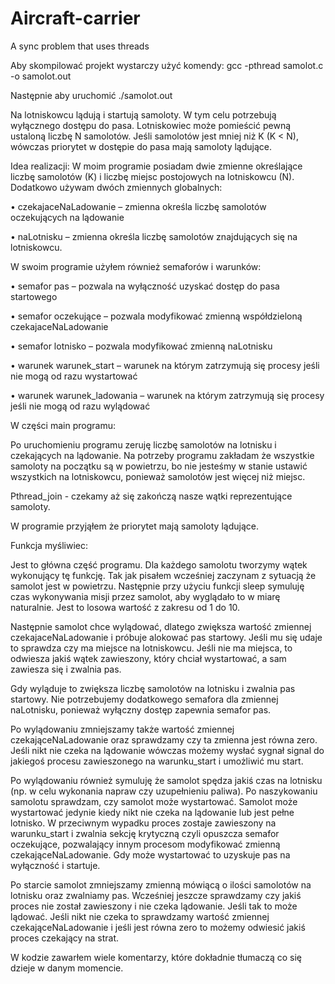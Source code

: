 # Aircraft-carrier
A sync problem that uses threads

Aby skompilować projekt wystarczy użyć komendy: gcc -pthread samolot.c -o samolot.out

Następnie aby uruchomić ./samolot.out

Na lotniskowcu lądują i startują samoloty. W tym celu potrzebują wyłącznego dostępu do pasa. Lotniskowiec może pomieścić pewną ustaloną liczbę N samolotów. Jeśli samolotów jest mniej niż K (K < N), wówczas priorytet w dostępie do pasa mają samoloty lądujące.

Idea realizacji:
W moim programie posiadam dwie zmienne określające liczbę samolotów (K) i liczbę miejsc postojowych na lotniskowcu (N). Dodatkowo używam dwóch zmiennych globalnych:

•	czekajaceNaLadowanie – zmienna określa liczbę samolotów oczekujących na lądowanie

•	naLotnisku – zmienna określa liczbę samolotów znajdujących się na lotniskowcu.

W swoim programie użyłem również semaforów i warunków:

•	semafor pas – pozwala na wyłączność uzyskać dostęp do pasa startowego

•	semafor oczekujące – pozwala modyfikować zmienną współdzieloną czekajaceNaLadowanie

•	semafor lotnisko – pozwala modyfikować zmienną naLotnisku

•	warunek warunek_start – warunek na którym zatrzymują się procesy jeśli nie mogą od razu wystartować

•	warunek warunek_ladowania – warunek na którym zatrzymują się procesy jeśli nie mogą od razu wylądować

W części main programu:

Po uruchomieniu programu zeruję liczbę samolotów na lotnisku i czekających na lądowanie. Na potrzeby programu zakładam że wszystkie samoloty na początku są w powietrzu, bo nie jesteśmy w stanie ustawić wszystkich na lotniskowcu, ponieważ samolotów jest więcej niż miejsc. 

Pthread_join  - czekamy aż się zakończą nasze wątki reprezentujące samoloty. 

W programie przyjąłem że priorytet mają samoloty lądujące.

Funkcja myśliwiec:

Jest to główna część programu. Dla każdego samolotu tworzymy wątek wykonujący tę funkcję. Tak jak pisałem wcześniej zaczynam z sytuacją że samolot jest w powietrzu. Następnie przy użyciu funkcji sleep symuluję  czas wykonywania misji przez samolot, aby wyglądało to w miarę naturalnie. Jest to losowa wartość z zakresu od 1 do 10. 

Następnie samolot chce wylądować, dlatego zwiększa wartość zmiennej czekajaceNaLadowanie i próbuje alokować pas startowy. Jeśli mu się udaje to sprawdza czy ma miejsce na lotniskowcu. Jeśli nie ma miejsca, to odwiesza jakiś wątek zawieszony, który chciał wystartować, a sam zawiesza się i zwalnia pas. 

Gdy wyląduje to zwiększa liczbę samolotów na lotnisku i zwalnia pas startowy. Nie potrzebujemy dodatkowego semafora dla zmiennej naLotnisku, ponieważ wyłączny dostęp zapewnia semafor pas. 

Po wylądowaniu zmniejszamy także wartość zmiennej czekająceNaLadowanie oraz sprawdzamy czy ta zmienna jest równa zero. Jeśli nikt nie czeka na lądowanie wówczas możemy wysłać sygnał signal do jakiegoś procesu zawieszonego na warunku_start i umożliwić mu start. 

Po wylądowaniu również symuluję że samolot spędza jakiś czas na lotnisku (np. w celu wykonania napraw czy uzupełnieniu paliwa). Po naszykowaniu samolotu sprawdzam, czy samolot może wystartować. Samolot może wystartować jedynie kiedy nikt nie czeka na lądowanie lub jest pełne lotnisko. W przeciwnym wypadku proces zostaje zawieszony na warunku_start i zwalnia sekcję krytyczną czyli opuszcza semafor oczekujące, pozwalający innym procesom modyfikować zmienną czekająceNaLadowanie. Gdy może wystartować to uzyskuje pas na wyłączność i  startuje.

Po starcie samolot zmniejszamy zmienną mówiącą o ilości samolotów na lotnisku oraz zwalniamy pas. Wcześniej jeszcze sprawdzamy czy jakiś proces nie został zawieszony i nie czeka lądowanie. Jeśli tak to może lądować. Jeśli nikt nie czeka to sprawdzamy wartość zmiennej czekająceNaLadowanie i jeśli jest równa zero to możemy odwiesić jakiś proces czekający na strat. 

W kodzie zawarłem wiele komentarzy, które dokładnie tłumaczą co się dzieje w danym momencie.
